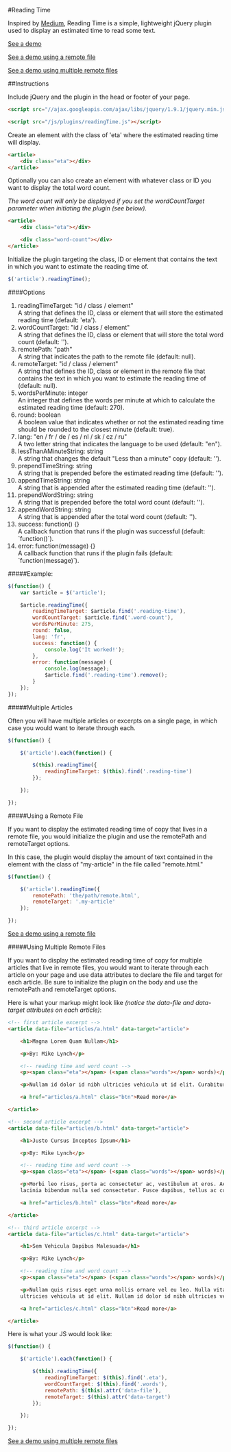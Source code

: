 #Reading Time

Inspired by [Medium](http://medium.com), Reading Time is a simple, lightweight jQuery plugin used to display an estimated time to read some text.

<a href="http://michael-lynch.github.io/reading-time/" target="_blank">See a demo</a>

<a href="http://michael-lynch.github.io/reading-time/remote.html" target="_blank">See a demo using a remote file</a>

<a href="http://michael-lynch.github.io/reading-time/remote-multiple.html" target="_blank">See a demo using multiple remote files</a>

##Instructions

Include jQuery and the plugin in the head or footer of your page.

```html
<script src="//ajax.googleapis.com/ajax/libs/jquery/1.9.1/jquery.min.js"></script>

<script src="/js/plugins/readingTime.js"></script>
```

Create an element with the class of 'eta' where the estimated reading time will display.

```html
<article>
	<div class="eta"></div>
</article>
```

Optionally you can also create an element with whatever class or ID you want to display the total word count.

<em>The word count will only be displayed if you set the wordCountTarget parameter when initiating the plugin (see below).</em>

```html
<article>
	<div class="eta"></div>

	<div class="word-count"></div>
</article>
```

Initialize the plugin targeting the class, ID or element that contains the text in which you want to estimate the reading time of.

```js
$('article').readingTime();
```

####Options

<ol>

<li>
readingTimeTarget: "id / class / element"
<br />A string that defines the ID, class or element that will store the estimated reading time (default: 'eta').
</li>

<li>wordCountTarget: "id / class / element"
<br />A string that defines the ID, class or element that will store the total word count (default: '').
</li>

<li>remotePath: "path"
<br />A string that indicates the path to the remote file (default: null).
</li>

<li>remoteTarget: "id / class / element"
<br />A string that defines the ID, class or element in the remote file that contains the text in which you want to estimate the reading time of (default: null).
</li>

<li>wordsPerMinute: integer
<br />An integer that defines the words per minute at which to calculate the estimated reading time (default: 270).
</li>

<li>round: boolean
<br />A boolean value that indicates whether or not the estimated reading time should be rounded to the closest minute (default: true).
</li>

<li>lang: "en / fr / de / es / nl / sk / cz / ru"
<br />A two letter string that indicates the language to be used (default: "en").
</li>

<li>lessThanAMinuteString: string
<br />A string that changes the default "Less than a minute" copy (default: '').
</li>

<li>prependTimeString: string
<br />A string that is prepended before the estimated reading time (default: '').
</li>

<li>appendTimeString: string
<br />A string that is appended after the estimated reading time (default: '').
</li>

<li>prependWordString: string
<br />A string that is prepended before the total word count (default: '').
</li>

<li>appendWordString: string
<br />A string that is appended after the total word count (default: '').
</li>

<li>success: function() {}
<br />A callback function that runs if the plugin was successful (default: `function()`).
</li>

<li>error: function(message) {}
<br />A callback function that runs if the plugin fails (default: `function(message)`).
</li>

</ol>

#####Example:

```js
$(function() {
	var $article = $('article');

	$article.readingTime({
		readingTimeTarget: $article.find('.reading-time'),
		wordCountTarget: $article.find('.word-count'),
		wordsPerMinute: 275,
		round: false,
		lang: 'fr',
		success: function() {
			console.log('It worked!');
		},
		error: function(message) {
			console.log(message);
			$article.find('.reading-time').remove();
		}
	});
});
```

#####Multiple Articles

Often you will have multiple articles or excerpts on a single page, in which case you would want to iterate through each.

```js
$(function() {

	$('article').each(function() {

		$(this).readingTime({
			readingTimeTarget: $(this).find('.reading-time')
		});

	});

});
```

#####Using a Remote File

If you want to display the estimated reading time of copy that lives in a remote file, you would initialize the plugin and use the remotePath and remoteTarget options.

In this case, the plugin would display the amount of text contained in the element with the class of "my-article" in the file called "remote.html."

```js
$(function() {

	$('article').readingTime({
		remotePath: 'the/path/remote.html',
		remoteTarget: '.my-article'
	});

});
```

<a href="http://michael-lynch.github.io/reading-time/remote.html" target="_blank">See a demo using a remote file</a>

#####Using Multiple Remote Files

If you want to display the estimated reading time of copy for multiple articles that live in remote files, you would want to iterate through each article on your page and use data attributes to declare the file and target for each article. Be sure to initialize the plugin on the body and use the remotePath and remoteTarget options.

Here is what your markup might look like <em>(notice the data-file and data-target attributes on each article)</em>:

```html
<!-- first article excerpt -->
<article data-file="articles/a.html" data-target="article">

	<h1>Magna Lorem Quam Nullam</h1>

	<p>By: Mike Lynch</p>

	<!-- reading time and word count -->
	<p><span class="eta"></span> (<span class="words"></span> words)</p>

	<p>Nullam id dolor id nibh ultricies vehicula ut id elit. Curabitur blandit tempus porttitor. Nulla vitae elit libero, a pharetra augue. Lorem ipsum dolor sit amet, consectetur adipiscing elit.</p>

	<a href="articles/a.html" class="btn">Read more</a>

</article>

<!-- second article excerpt -->
<article data-file="articles/b.html" data-target="article">

	<h1>Justo Cursus Inceptos Ipsum</h1>

	<p>By: Mike Lynch</p>

	<!-- reading time and word count -->
	<p><span class="eta"></span> (<span class="words"></span> words)</p>

	<p>Morbi leo risus, porta ac consectetur ac, vestibulum at eros. Aenean eu leo quam. Pellentesque ornare sem lacinia quam venenatis vestibulum. Aenean
	lacinia bibendum nulla sed consectetur. Fusce dapibus, tellus ac cursus commodo, tortor mauris condimentum nibh, ut fermentum massa justo sit amet risus.</p>

	<a href="articles/b.html" class="btn">Read more</a>

</article>

<!-- third article excerpt -->
<article data-file="articles/c.html" data-target="article">

	<h1>Sem Vehicula Dapibus Malesuada</h1>

	<p>By: Mike Lynch</p>

	<!-- reading time and word count -->
	<p><span class="eta"></span> (<span class="words"></span> words)</p>

	<p>Nullam quis risus eget urna mollis ornare vel eu leo. Nulla vitae elit libero, a pharetra augue. Maecenas faucibus mollis interdum. Nullam id dolor id nibh
	ultricies vehicula ut id elit. Nullam id dolor id nibh ultricies vehicula ut id elit.</p>

	<a href="articles/c.html" class="btn">Read more</a>

</article>
```

Here is what your JS would look like:

```js
$(function() {

	$('article').each(function() {

	    $(this).readingTime({
			readingTimeTarget: $(this).find('.eta'),
			wordCountTarget: $(this).find('.words'),
			remotePath: $(this).attr('data-file'),
			remoteTarget: $(this).attr('data-target')
		});

	});

});
```

<a href="http://michael-lynch.github.io/reading-time/remote-multiple.html" target="_blank">See a demo using multiple remote files</a>
